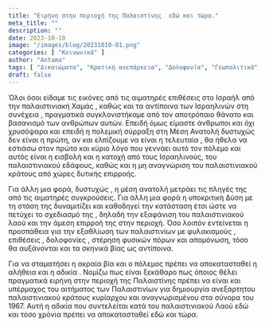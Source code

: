 ```yaml
---
title: "Ειρήνη στην περιοχή της Παλαιστίνης  εδώ και τώρα."
meta_title: ""
description: ""
date: 2023-10-10
image: "/images/blog/20231010-01.png"
categories: [ "Κοινωνικά" ]
author: "Antama"
tags: [ "Δικαιώματα", "Κρατική ανεπάρκεια", "Δολοφονία", "Γεωπολιτικά" ]
draft: false
---
```


Όλοι όσοι είδαμε τις εικόνες από τις αιματηρές επιθέσεις στο Ισραήλ από την παλαιστινιακή Χαμάς , καθώς και τα αντίποινα
των Ισραηλινών στη συνέχεια , πραγματικά συγκλονιστήκαμε από τον αποτρόπαιο θάνατο και βασανισμό των ανθρώπων αυτών.
Επειδή όμως είμαστε άνθρωποι και όχι χρυσόψαρα και επειδή η πολεμική σύρραξη στη Μέση Ανατολή δυστυχώς δεν είναι η
πρώτη, αν και ελπίζουμε να είναι η τελευταία , θα ήθελα να εστιάσω στον πρώτο και κύριο λόγο που γεννάει αυτό τον πόλεμο
και αυτός είναι η εισβολή και η κατοχή από τους Ισραηλινούς, του παλαιστινιακού εδάφους, καθώς και η μη αναγνώριση του
παλαιστινιακού κράτους από χώρες δυτικής επιρροής.

Για άλλη μια φορά, δυστυχώς , η μέση ανατολή μετράει τις πληγές της από τις αιματηρές συγκρούσεις. Για άλλη μια φορά η
υποκριτική Δύση με τη στάση της δυναμιτίζει και καθοδηγεί την κατάσταση έτσι ώστε να πετύχει το σχεδιασμό της , δηλαδή
την εξαφάνιση του παλαιστινιακού λαού και την άμεση επιρροή της στην περιοχή. Όσο λοιπόν εντείνεται η προσπάθεια για την
εξαθλίωση των παλαιστινίων με φυλακισμούς , επιθέσεις , δολοφονίες , στέρηση φυσικών πόρων και απομόνωση, τόσο θα
αυξάνονται και τα σκηνικά βίας ως αντίποινα.

Για να σταματήσει η ακραία βία και ο πόλεμος πρέπει να αποκατασταθεί η αλήθεια και η αδικία . Νομίζω πως είναι ξεκάθαρο
πως όποιος θέλει πραγματικά ειρήνη στην περιοχή της Παλαιστίνης πρέπει να είναι και υπέρμαχος του αιτήματος των
Παλαιστινίων για δημιουργία ανεξάρτητου παλαιστινιακού κράτους κυρίαρχου και αναγνωρισμένου στα σύνορα του 1967. Αυτή η
αδικία που συντελείται κατά του παλαιστινιακού Λαού εδώ και τόσο χρόνια πρέπει να αποκατασταθεί εδώ και τώρα.

